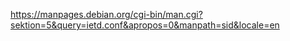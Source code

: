 https://manpages.debian.org/cgi-bin/man.cgi?sektion=5&query=ietd.conf&apropos=0&manpath=sid&locale=en